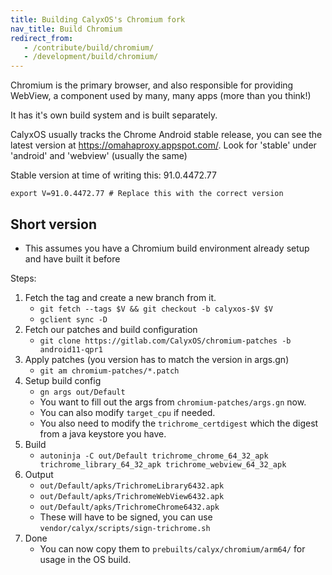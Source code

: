 ```yaml
---
title: Building CalyxOS's Chromium fork
nav_title: Build Chromium
redirect_from:
   - /contribute/build/chromium/
   - /development/build/chromium/
---
```


Chromium is the primary browser, and also responsible for providing WebView, a component used by many, many apps (more than you think!)

It has it's own build system and is built separately.

CalyxOS usually tracks the Chrome Android stable release, you can see the latest version at <https://omahaproxy.appspot.com/>.
Look for 'stable' under 'android' and 'webview' (usually the same)

Stable version at time of writing this: 91.0.4472.77

`export V=91.0.4472.77 # Replace this with the correct version`

## Short version
* This assumes you have a Chromium build environment already setup and have built it before

Steps:
1. Fetch the tag and create a new branch from it.
   * `git fetch --tags $V && git checkout -b calyxos-$V $V`
   * `gclient sync -D`
2. Fetch our patches and build configuration
   * `git clone https://gitlab.com/CalyxOS/chromium-patches -b android11-qpr1`
3. Apply patches (you version has to match the version in args.gn)
   * `git am chromium-patches/*.patch`
4. Setup build config
   * `gn args out/Default`
   * You want to fill out the args from `chromium-patches/args.gn` now.
   * You can also modify `target_cpu` if needed.
   * You also need to modify the `trichrome_certdigest` which the digest from a java keystore you have.
5. Build
   * `autoninja -C out/Default trichrome_chrome_64_32_apk trichrome_library_64_32_apk trichrome_webview_64_32_apk`
6. Output
   * `out/Default/apks/TrichromeLibrary6432.apk`
   * `out/Default/apks/TrichromeWebView6432.apk`
   * `out/Default/apks/TrichromeChrome6432.apk`
   * These will have to be signed, you can use `vendor/calyx/scripts/sign-trichrome.sh`
7. Done
   * You can now copy them to `prebuilts/calyx/chromium/arm64/` for usage in the OS build.